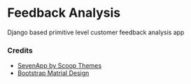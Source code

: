 # Feedback Analysis
Django based primitive level customer feedback analysis app

### Credits
- [SevenApp by Scoop Themes](https://github.com/ScoopThemes/SevenApp)
- [Bootstrap Matrial Design](http://fezvrasta.github.io/bootstrap-material-design/)